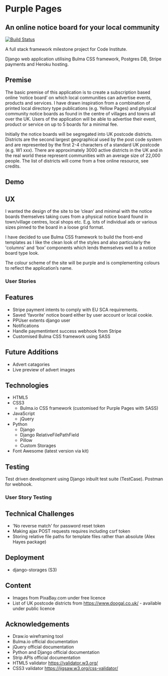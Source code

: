 # Purple Pages

## An online notice board for your local community

[![Build Status](https://travis-ci.com/davebland/purple-pages.svg?token=s1SKguoR23tDFhPT9z49&branch=master)](https://travis-ci.com/davebland/purple-pages)

A full stack framework milestone project for Code Institute.

Django web application utilising Bulma CSS framework, Postgres DB, Stripe payments and Heroku hosting.

## Premise

The basic premise of this application is to create a subscription based online ‘notice board’ on which local communities can advertise events, products and services. I have drawn inspiration from a combination of printed local directory type publications (e.g. Yellow Pages) and physical community notice boards as found in the centre of villages and towns all over the UK. Users of the application will be able to advertise their event, product or service on up to 5 boards for a minimal fee.

Initially the notice boards will be segregated into UK postcode districts. Districts are the second largest geographical used by the post code system and are represented by the first 2-4 characters of a standard UK postcode (e.g. W1 xxx). There are approximately 3000 active districts in the UK and in the real world these represent communities with an average size of 22,000 people. The list of districts will come from a free online resource, see credits.

## Demo

## UX

I wanted the design of the site to be ‘clean’ and minimal with the notice boards themselves taking cues from a physical notice board found in town/village centres, local shops etc. E.g. lots of individual ads or various sizes pinned to the board in a loose grid format.

I have decided to use Bulma CSS framework to build the front-end templates as I like the clean look of the styles and also particularly the 'columns' and ‘box’ components which lends themselves well to a notice board type look.

The colour scheme of the site will be purple and is complementing colours to reflect the application’s name.

### User Stories

## Features

- Stripe payment intents to comply with EU SCA requirements.
- Saved 'favorite' notice board either by user account or local cookie.
- PPUser extents django user
- Notifications
- Handle paymentintent success webhook from Stripe
- Customised Bulma CSS framework using SASS

## Future Additions

- Advert catagories
- Live preview of advert images

## Technologies

- HTML5
- CSS3
    - Bulma.io CSS framework (customised for Purple Pages with SASS)
- JavaScript
    - jQuery
- Python
    - Django
    - Django RelativeFilePathField
    - Pillow
    - Custom Storages
- Font Awesome (latest version via kit)

## Testing

Test driven development using Django inbuilt test suite (TestCase).
Postman for webhook.

### User Story Testing

## Technical Challenges

- 'No reverse match' for password reset token
- Making ajax POST requests requires including csrf token
- Storing relative file paths for template files rather than absolute (Alex Hayes package)

## Deployment

- django-storages (S3)

## Content

- Images from PixaBay.com under free licence
- List of UK postcode districts from https://www.doogal.co.uk/ - available under public licence

## Acknowledgements
- Draw.io wireframing tool
- Bulma.io official documentation
- jQuery official documentation
- Python and Django official documentation
- Strip APIs official documentation
- HTML5 validator https://validator.w3.org/
- CSS3 validator https://jigsaw.w3.org/css-validator/